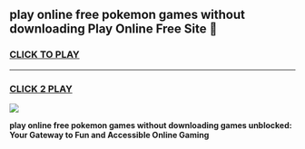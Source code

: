 
## play online free pokemon games without downloading Play Online Free Site 👋
<h3>
<a href="https://download.freeplayer.one?title=play_online_free_pokemon_games_without_downloading&ref=21F">CLICK TO PLAY</a></h3>
<hr>

<h3>
<a href="https://download.freeplayer.one?title=play_online_free_pokemon_games_without_downloading&ref=21F">CLICK 2 PLAY</a>
  
</h3>

<a href="https://download.freeplayer.one?title=play_online_free_pokemon_games_without_downloading&ref=21F"><img src="https://cdnb.artstation.com/p/assets/images/images/032/539/853/original/anto-thomas-button-gif.gif"></a>


**play online free pokemon games without downloading games unblocked: Your Gateway to Fun and Accessible Online Gaming**
